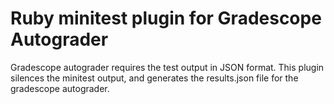# Ruby minitest plugin for Gradescope Autograder

Gradescope autograder requires the test output in JSON format. 
This plugin silences the minitest output, and generates the results.json file for the gradescope autograder.

